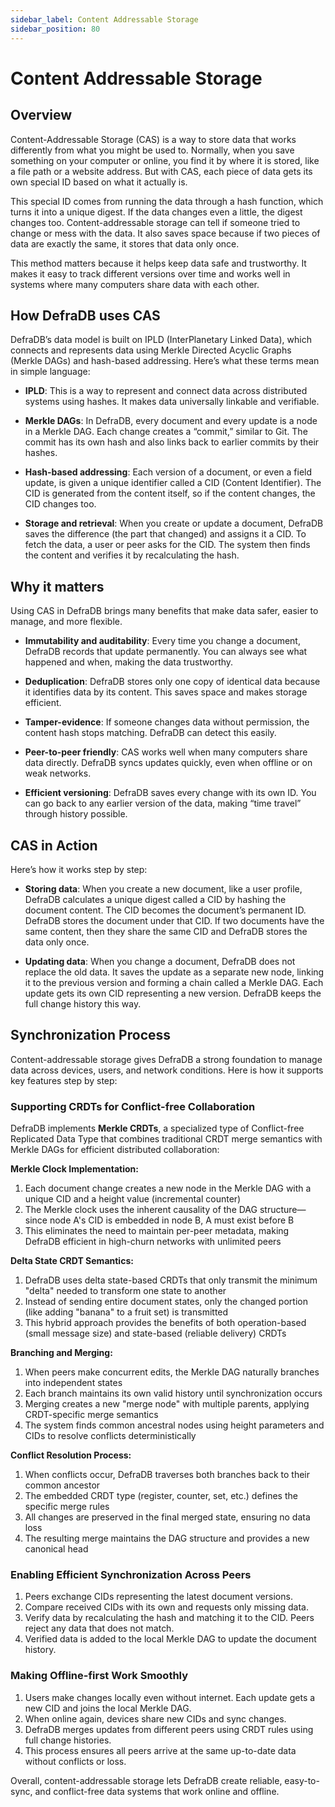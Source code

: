 ```yaml
---
sidebar_label: Content Addressable Storage
sidebar_position: 80
---
```


# Content Addressable Storage

## Overview

Content-Addressable Storage (CAS) is a way to store data that works differently from what you might be used to. Normally, when you save something on your computer or online, you find it by where it is stored, like a file path or a website address. But with CAS, each piece of data gets its own special ID based on what it actually is.

This special ID comes from running the data through a hash function, which turns it into a unique digest. If the data changes even a little, the digest changes too. Content-addressable storage can tell if someone tried to change or mess with the data. It also saves space because if two pieces of data are exactly the same, it stores that data only once.

This method matters because it helps keep data safe and trustworthy. It makes it easy to track different versions over time and works well in systems where many computers share data with each other.

## How DefraDB uses CAS

DefraDB’s data model is built on IPLD (InterPlanetary Linked Data), which connects and represents data using Merkle Directed Acyclic Graphs (Merkle DAGs) and hash-based addressing. Here’s what these terms mean in simple language:

* **IPLD**: This is a way to represent and connect data across distributed systems using hashes. It makes data universally linkable and verifiable.

* **Merkle DAGs**: In DefraDB, every document and every update is a node in a Merkle DAG. Each change creates a “commit,” similar to Git. The commit has its own hash and also links back to earlier commits by their hashes.

* **Hash-based addressing**: Each version of a document, or even a field update, is given a unique identifier called a CID (Content Identifier). The CID is generated from the content itself, so if the content changes, the CID changes too.

* **Storage and retrieval**: When you create or update a document, DefraDB saves the difference (the part that changed) and assigns it a CID. To fetch the data, a user or peer asks for the CID. The system then finds the content and verifies it by recalculating the hash.

## Why it matters

Using CAS in DefraDB brings many benefits that make data safer, easier to manage, and more flexible.

* **Immutability and auditability**: Every time you change a document, DefraDB records that update permanently. You can always see what happened and when, making the data trustworthy.

* **Deduplication**: DefraDB stores only one copy of identical data because it identifies data by its content. This saves space and makes storage efficient.

* **Tamper-evidence**: If someone changes data without permission, the content hash stops matching. DefraDB can detect this easily.

* **Peer-to-peer friendly**: CAS works well when many computers share data directly. DefraDB syncs updates quickly, even when offline or on weak networks.

* **Efficient versioning**: DefraDB saves every change with its own ID. You can go back to any earlier version of the data, making “time travel” through history possible.

## CAS in Action

Here’s how it works step by step:  

* **Storing data**: When you create a new document, like a user profile, DefraDB calculates a unique digest called a CID by hashing the document content. The CID becomes the document’s permanent ID. DefraDB stores the document under that CID. If two documents have the same content, then they share the same CID and DefraDB stores the data only once.

* **Updating data**: When you change a document, DefraDB does not replace the old data. It saves the update as a separate new node, linking it to the previous version and forming a chain called a Merkle DAG. Each update gets its own CID representing a new version. DefraDB keeps the full change history this way.

## Synchronization Process

Content-addressable storage gives DefraDB a strong foundation to manage data across devices, users, and network conditions. Here is how it supports key features step by step:

### Supporting CRDTs for Conflict-free Collaboration

DefraDB implements **Merkle CRDTs**, a specialized type of Conflict-free Replicated Data Type that combines traditional CRDT merge semantics with Merkle DAGs for efficient distributed collaboration:

**Merkle Clock Implementation:**

1. Each document change creates a new node in the Merkle DAG with a unique CID and a height value (incremental counter)
2. The Merkle clock uses the inherent causality of the DAG structure—since node A's CID is embedded in node B, A must exist before B
3. This eliminates the need to maintain per-peer metadata, making DefraDB efficient in high-churn networks with unlimited peers

**Delta State CRDT Semantics:**

1. DefraDB uses delta state-based CRDTs that only transmit the minimum "delta" needed to transform one state to another
2. Instead of sending entire document states, only the changed portion (like adding "banana" to a fruit set) is transmitted
3. This hybrid approach provides the benefits of both operation-based (small message size) and state-based (reliable delivery) CRDTs

**Branching and Merging:**

1. When peers make concurrent edits, the Merkle DAG naturally branches into independent states
2. Each branch maintains its own valid history until synchronization occurs
3. Merging creates a new "merge node" with multiple parents, applying CRDT-specific merge semantics
4. The system finds common ancestral nodes using height parameters and CIDs to resolve conflicts deterministically

**Conflict Resolution Process:**

1. When conflicts occur, DefraDB traverses both branches back to their common ancestor
2. The embedded CRDT type (register, counter, set, etc.) defines the specific merge rules
3. All changes are preserved in the final merged state, ensuring no data loss
4. The resulting merge maintains the DAG structure and provides a new canonical head

### Enabling Efficient Synchronization Across Peers

1. Peers exchange CIDs representing the latest document versions.
1. Compare received CIDs with its own and requests only missing data.
1. Verify data by recalculating the hash and matching it to the CID. Peers reject any data that does not match.
1. Verified data is added to the local Merkle DAG to update the document history.

### Making Offline-first Work Smoothly

1. Users make changes locally even without internet. Each update gets a new CID and joins the local Merkle DAG.
1. When online again, devices share new CIDs and sync changes.
1. DefraDB merges updates from different peers using CRDT rules using full change histories.
1. This process ensures all peers arrive at the same up-to-date data without conflicts or loss.

Overall, content-addressable storage lets DefraDB create reliable, easy-to-sync, and conflict-free data systems that work online and offline.
